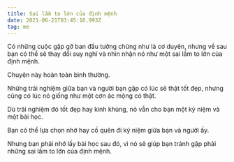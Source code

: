 ```yaml
---
title: Sai lầm to lớn của định mệnh
date: 2021-06-21T03:45:16.993Z
tag: me
---
```

Có những cuộc gặp gỡ ban đầu tưởng chừng như là cơ duyên, nhưng về sau bạn có thể sẽ thay đổi suy nghĩ và nhìn nhận nó như một sai lầm to lớn của định mệnh.

Chuyện này hoàn toàn bình thường. 

Những trải nghiệm giữa bạn và người bạn gặp có lúc sẽ thật tốt đẹp, nhưng cũng có lúc nó giống như một cơn ác mộng có thật.

Dù trải nghiệm đó tốt đẹp hay kinh khủng, nó vẫn cho bạn một kỷ niệm và một bài học.

Bạn có thể lựa chọn nhớ hay cố quên đi kỷ niệm giữa bạn và người ấy.

Nhưng bạn phải nhớ lấy bài học sau đó, vì nó sẽ giúp bạn tránh gặp phải những sai lầm to lớn của định mệnh.